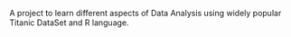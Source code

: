 A project to learn different aspects of Data Analysis using widely popular Titanic DataSet and R language.
